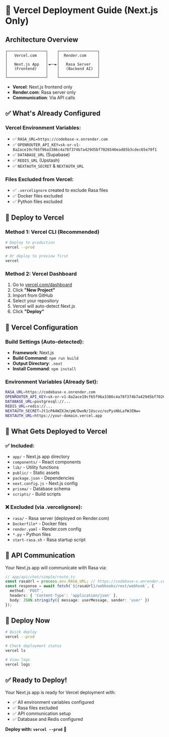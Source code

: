 # 🚀 Vercel Deployment Guide (Next.js Only)

## **Architecture Overview**

```
┌─────────────────┐    ┌─────────────────┐
│   Vercel.com    │    │  Render.com     │
│                 │    │                 │
│   Next.js App   │◄──►│   Rasa Server   │
│   (Frontend)    │    │   (Backend AI)  │
│                 │    │                 │
└─────────────────┘    └─────────────────┘
```

- **Vercel**: Next.js frontend only
- **Render.com**: Rasa server only
- **Communication**: Via API calls

## **✅ What's Already Configured**

### **Vercel Environment Variables:**
- ✅ `RASA_URL=https://codebase-x.onrender.com`
- ✅ `OPENROUTER_API_KEY=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`
- ✅ `DATABASE_URL` (Supabase)
- ✅ `REDIS_URL` (Upstash)
- ✅ `NEXTAUTH_SECRET` & `NEXTAUTH_URL`

### **Files Excluded from Vercel:**
- ✅ `.vercelignore` created to exclude Rasa files
- ✅ Docker files excluded
- ✅ Python files excluded

## **🚀 Deploy to Vercel**

### **Method 1: Vercel CLI (Recommended)**
```bash
# Deploy to production
vercel --prod

# Or deploy to preview first
vercel
```

### **Method 2: Vercel Dashboard**
1. Go to [vercel.com/dashboard](https://vercel.com/dashboard)
2. Click **"New Project"**
3. Import from GitHub
4. Select your repository
5. Vercel will auto-detect Next.js
6. Click **"Deploy"**

## **🔧 Vercel Configuration**

### **Build Settings (Auto-detected):**
- **Framework**: Next.js
- **Build Command**: `npm run build`
- **Output Directory**: `.next`
- **Install Command**: `npm install`

### **Environment Variables (Already Set):**
```bash
RASA_URL=https://codebase-x.onrender.com
OPENROUTER_API_KEY=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
DATABASE_URL=postgresql://...
REDIS_URL=redis://...
NEXTAUTH_SECRET=Jt1cPA4WZXJm/pW/DwoN/1Uscvz/ozPysNbLafWJENw=
NEXTAUTH_URL=https://your-domain.vercel.app
```

## **📁 What Gets Deployed to Vercel**

### **✅ Included:**
- `app/` - Next.js app directory
- `components/` - React components
- `lib/` - Utility functions
- `public/` - Static assets
- `package.json` - Dependencies
- `next.config.js` - Next.js config
- `prisma/` - Database schema
- `scripts/` - Build scripts

### **❌ Excluded (via .vercelignore):**
- `rasa/` - Rasa server (deployed on Render.com)
- `Dockerfile*` - Docker files
- `render.yaml` - Render.com config
- `*.py` - Python files
- `start-rasa.sh` - Rasa startup script

## **🔗 API Communication**

Your Next.js app will communicate with Rasa via:

```typescript
// app/api/chat/simple/route.ts
const rasaUrl = process.env.RASA_URL; // https://codebase-x.onrender.com
const response = await fetch(`${rasaUrl}/webhooks/rest/webhook`, {
  method: 'POST',
  headers: { 'Content-Type': 'application/json' },
  body: JSON.stringify({ message: userMessage, sender: 'user' })
});
```

## **🚀 Deploy Now**

```bash
# Quick deploy
vercel --prod

# Check deployment status
vercel ls

# View logs
vercel logs
```

## **✅ Ready to Deploy!**

Your Next.js app is ready for Vercel deployment with:
- ✅ All environment variables configured
- ✅ Rasa files excluded
- ✅ API communication setup
- ✅ Database and Redis configured

**Deploy with: `vercel --prod`** 🎉
